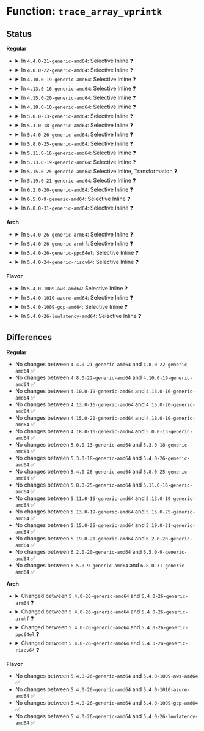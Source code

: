 # Function: <code>trace_array_vprintk</code>

## Status
<b>Regular</b>
<ul>
<li>
<details>
<summary>In <code>4.4.0-21-generic-amd64</code>: Selective Inline ❓</summary>

```c
int trace_array_vprintk(struct trace_array * tr, long unsigned int ip, const char * fmt, struct __va_list_tag * args)
```

```json
{
  "name": "trace_array_vprintk",
  "collision_type": "Unique Global",
  "inline_type": "Selective",
  "funcs": [
    {
      "addr": 18446744071580218544,
      "name": "trace_array_vprintk",
      "external": true,
      "loc": "kernel/trace/trace.c:2233",
      "file": "kernel/trace/trace.c",
      "inline": "not declared, inlined",
      "caller_inline": [
        "kernel/trace/trace.c:trace_vprintk",
        "kernel/trace/trace.c:trace_array_printk"
      ],
      "caller_func": []
    }
  ],
  "symbols": [
    {
      "addr": 18446744071580220448,
      "name": "trace_array_vprintk",
      "section": ".text",
      "bind": "STB_GLOBAL",
      "size": 38
    }
  ]
}
```
</details>
</li>
<li>
<details>
<summary>In <code>4.8.0-22-generic-amd64</code>: Selective Inline ❓</summary>

```c
int trace_array_vprintk(struct trace_array * tr, long unsigned int ip, const char * fmt, struct __va_list_tag * args)
```

```json
{
  "name": "trace_array_vprintk",
  "collision_type": "Unique Global",
  "inline_type": "Selective",
  "funcs": [
    {
      "addr": 18446744071580255424,
      "name": "trace_array_vprintk",
      "external": true,
      "loc": "kernel/trace/trace.c:2570",
      "file": "kernel/trace/trace.c",
      "inline": "not declared, inlined",
      "caller_inline": [
        "kernel/trace/trace.c:trace_vprintk",
        "kernel/trace/trace.c:trace_array_printk"
      ],
      "caller_func": []
    }
  ],
  "symbols": [
    {
      "addr": 18446744071580257280,
      "name": "trace_array_vprintk",
      "section": ".text",
      "bind": "STB_GLOBAL",
      "size": 39
    }
  ]
}
```
</details>
</li>
<li>
<details>
<summary>In <code>4.10.0-19-generic-amd64</code>: Selective Inline ❓</summary>

```c
int trace_array_vprintk(struct trace_array * tr, long unsigned int ip, const char * fmt, struct __va_list_tag * args)
```

```json
{
  "name": "trace_array_vprintk",
  "collision_type": "Unique Global",
  "inline_type": "Selective",
  "funcs": [
    {
      "addr": 18446744071580293024,
      "name": "trace_array_vprintk",
      "external": true,
      "loc": "kernel/trace/trace.c:2794",
      "file": "kernel/trace/trace.c",
      "inline": "not declared, inlined",
      "caller_inline": [
        "kernel/trace/trace.c:trace_vprintk",
        "kernel/trace/trace.c:trace_array_printk"
      ],
      "caller_func": []
    }
  ],
  "symbols": [
    {
      "addr": 18446744071580300336,
      "name": "trace_array_vprintk",
      "section": ".text",
      "bind": "STB_GLOBAL",
      "size": 39
    }
  ]
}
```
</details>
</li>
<li>
<details>
<summary>In <code>4.13.0-16-generic-amd64</code>: Selective Inline ❓</summary>

```c
int trace_array_vprintk(struct trace_array * tr, long unsigned int ip, const char * fmt, struct __va_list_tag * args)
```

```json
{
  "name": "trace_array_vprintk",
  "collision_type": "Unique Global",
  "inline_type": "Selective",
  "funcs": [
    {
      "addr": 18446744071580306208,
      "name": "trace_array_vprintk",
      "external": true,
      "loc": "kernel/trace/trace.c:3006",
      "file": "kernel/trace/trace.c",
      "inline": "not declared, inlined",
      "caller_inline": [
        "kernel/trace/trace.c:trace_vprintk",
        "kernel/trace/trace.c:trace_array_printk"
      ],
      "caller_func": []
    }
  ],
  "symbols": [
    {
      "addr": 18446744071580313776,
      "name": "trace_array_vprintk",
      "section": ".text",
      "bind": "STB_GLOBAL",
      "size": 39
    }
  ]
}
```
</details>
</li>
<li>
<details>
<summary>In <code>4.15.0-20-generic-amd64</code>: Selective Inline ❓</summary>

```c
int trace_array_vprintk(struct trace_array * tr, long unsigned int ip, const char * fmt, struct __va_list_tag * args)
```

```json
{
  "name": "trace_array_vprintk",
  "collision_type": "Unique Global",
  "inline_type": "Selective",
  "funcs": [
    {
      "addr": 18446744071580359264,
      "name": "trace_array_vprintk",
      "external": true,
      "loc": "kernel/trace/trace.c:3015",
      "file": "kernel/trace/trace.c",
      "inline": "not declared, inlined",
      "caller_inline": [
        "kernel/trace/trace.c:trace_vprintk",
        "kernel/trace/trace.c:trace_array_printk"
      ],
      "caller_func": []
    }
  ],
  "symbols": [
    {
      "addr": 18446744071580366912,
      "name": "trace_array_vprintk",
      "section": ".text",
      "bind": "STB_GLOBAL",
      "size": 39
    }
  ]
}
```
</details>
</li>
<li>
<details>
<summary>In <code>4.18.0-10-generic-amd64</code>: Selective Inline ❓</summary>

```c
int trace_array_vprintk(struct trace_array * tr, long unsigned int ip, const char * fmt, struct __va_list_tag * args)
```

```json
{
  "name": "trace_array_vprintk",
  "collision_type": "Unique Global",
  "inline_type": "Selective",
  "funcs": [
    {
      "addr": 18446744071580421040,
      "name": "trace_array_vprintk",
      "external": true,
      "loc": "kernel/trace/trace.c:3018",
      "file": "kernel/trace/trace.c",
      "inline": "not declared, inlined",
      "caller_inline": [
        "kernel/trace/trace.c:trace_vprintk",
        "kernel/trace/trace.c:trace_array_printk"
      ],
      "caller_func": []
    }
  ],
  "symbols": [
    {
      "addr": 18446744071580428352,
      "name": "trace_array_vprintk",
      "section": ".text",
      "bind": "STB_GLOBAL",
      "size": 38
    }
  ]
}
```
</details>
</li>
<li>
<details>
<summary>In <code>5.0.0-13-generic-amd64</code>: Selective Inline ❓</summary>

```c
int trace_array_vprintk(struct trace_array * tr, long unsigned int ip, const char * fmt, struct __va_list_tag * args)
```

```json
{
  "name": "trace_array_vprintk",
  "collision_type": "Unique Global",
  "inline_type": "Selective",
  "funcs": [
    {
      "addr": 18446744071580476784,
      "name": "trace_array_vprintk",
      "external": true,
      "loc": "kernel/trace/trace.c:3020",
      "file": "kernel/trace/trace.c",
      "inline": "not declared, inlined",
      "caller_inline": [
        "kernel/trace/trace.c:trace_vprintk",
        "kernel/trace/trace.c:trace_array_printk"
      ],
      "caller_func": []
    }
  ],
  "symbols": [
    {
      "addr": 18446744071580484000,
      "name": "trace_array_vprintk",
      "section": ".text",
      "bind": "STB_GLOBAL",
      "size": 38
    }
  ]
}
```
</details>
</li>
<li>
<details>
<summary>In <code>5.3.0-18-generic-amd64</code>: Selective Inline ❓</summary>

```c
int trace_array_vprintk(struct trace_array * tr, long unsigned int ip, const char * fmt, struct __va_list_tag * args)
```

```json
{
  "name": "trace_array_vprintk",
  "collision_type": "Unique Global",
  "inline_type": "Selective",
  "funcs": [
    {
      "addr": 18446744071580532624,
      "name": "trace_array_vprintk",
      "external": true,
      "loc": "kernel/trace/trace.c:3194",
      "file": "kernel/trace/trace.c",
      "inline": "not declared, inlined",
      "caller_inline": [
        "kernel/trace/trace.c:trace_vprintk",
        "kernel/trace/trace.c:trace_array_printk"
      ],
      "caller_func": []
    }
  ],
  "symbols": [
    {
      "addr": 18446744071580539696,
      "name": "trace_array_vprintk",
      "section": ".text",
      "bind": "STB_GLOBAL",
      "size": 38
    }
  ]
}
```
</details>
</li>
<li>
<details>
<summary>In <code>5.4.0-26-generic-amd64</code>: Selective Inline ❓</summary>

```c
int trace_array_vprintk(struct trace_array * tr, long unsigned int ip, const char * fmt, struct __va_list_tag * args)
```

```json
{
  "name": "trace_array_vprintk",
  "collision_type": "Unique Global",
  "inline_type": "Selective",
  "funcs": [
    {
      "addr": 18446744071580580224,
      "name": "trace_array_vprintk",
      "external": true,
      "loc": "kernel/trace/trace.c:3220",
      "file": "kernel/trace/trace.c",
      "inline": "not declared, inlined",
      "caller_inline": [
        "kernel/trace/trace.c:trace_vprintk",
        "kernel/trace/trace.c:trace_array_printk"
      ],
      "caller_func": []
    }
  ],
  "symbols": [
    {
      "addr": 18446744071580587264,
      "name": "trace_array_vprintk",
      "section": ".text",
      "bind": "STB_GLOBAL",
      "size": 38
    }
  ]
}
```
</details>
</li>
<li>
<details>
<summary>In <code>5.8.0-25-generic-amd64</code>: Selective Inline ❓</summary>

```c
int trace_array_vprintk(struct trace_array * tr, long unsigned int ip, const char * fmt, struct __va_list_tag * args)
```

```json
{
  "name": "trace_array_vprintk",
  "collision_type": "Unique Global",
  "inline_type": "Selective",
  "funcs": [
    {
      "addr": 18446744071580671376,
      "name": "trace_array_vprintk",
      "external": true,
      "loc": "kernel/trace/trace.c:3336",
      "file": "kernel/trace/trace.c",
      "inline": "not declared, inlined",
      "caller_inline": [
        "kernel/trace/trace.c:trace_vprintk",
        "kernel/trace/trace.c:trace_array_printk"
      ],
      "caller_func": []
    }
  ],
  "symbols": [
    {
      "addr": 18446744071580685872,
      "name": "trace_array_vprintk",
      "section": ".text",
      "bind": "STB_GLOBAL",
      "size": 38
    }
  ]
}
```
</details>
</li>
<li>
<details>
<summary>In <code>5.11.0-16-generic-amd64</code>: Selective Inline ❓</summary>

```c
int trace_array_vprintk(struct trace_array * tr, long unsigned int ip, const char * fmt, struct __va_list_tag * args)
```

```json
{
  "name": "trace_array_vprintk",
  "collision_type": "Unique Global",
  "inline_type": "Selective",
  "funcs": [
    {
      "addr": 18446744071580662352,
      "name": "trace_array_vprintk",
      "external": true,
      "loc": "kernel/trace/trace.c:3359",
      "file": "kernel/trace/trace.c",
      "inline": "not declared, inlined",
      "caller_inline": [
        "kernel/trace/trace.c:trace_vprintk",
        "kernel/trace/trace.c:trace_array_printk"
      ],
      "caller_func": []
    }
  ],
  "symbols": [
    {
      "addr": 18446744071580676672,
      "name": "trace_array_vprintk",
      "section": ".text",
      "bind": "STB_GLOBAL",
      "size": 38
    }
  ]
}
```
</details>
</li>
<li>
<details>
<summary>In <code>5.13.0-19-generic-amd64</code>: Selective Inline ❓</summary>

```c
int trace_array_vprintk(struct trace_array * tr, long unsigned int ip, const char * fmt, struct __va_list_tag * args)
```

```json
{
  "name": "trace_array_vprintk",
  "collision_type": "Unique Global",
  "inline_type": "Selective",
  "funcs": [
    {
      "addr": 18446744071580676176,
      "name": "trace_array_vprintk",
      "external": true,
      "loc": "kernel/trace/trace.c:3408",
      "file": "kernel/trace/trace.c",
      "inline": "not declared, inlined",
      "caller_inline": [
        "kernel/trace/trace.c:trace_vprintk",
        "kernel/trace/trace.c:trace_array_printk"
      ],
      "caller_func": []
    }
  ],
  "symbols": [
    {
      "addr": 18446744071580679392,
      "name": "trace_array_vprintk",
      "section": ".text",
      "bind": "STB_GLOBAL",
      "size": 38
    }
  ]
}
```
</details>
</li>
<li>
<details>
<summary>In <code>5.15.0-25-generic-amd64</code>: Selective Inline, Transformation ❓</summary>

```c
int trace_array_vprintk(struct trace_array * tr, long unsigned int ip, const char * fmt, struct __va_list_tag * args)
```

```json
{
  "name": "trace_array_vprintk",
  "collision_type": "Unique Global",
  "inline_type": "Selective",
  "funcs": [
    {
      "addr": 18446744071580850352,
      "name": "trace_array_vprintk",
      "external": true,
      "loc": "kernel/trace/trace.c:3468",
      "file": "kernel/trace/trace.c",
      "inline": "not declared, inlined",
      "caller_inline": [
        "kernel/trace/trace.c:trace_vprintk",
        "kernel/trace/trace.c:trace_array_printk"
      ],
      "caller_func": []
    }
  ],
  "symbols": [
    {
      "addr": 18446744071592170349,
      "name": "trace_array_vprintk.cold",
      "section": ".text",
      "bind": "STB_LOCAL",
      "size": 36
    },
    {
      "addr": 18446744071580853808,
      "name": "trace_array_vprintk",
      "section": ".text",
      "bind": "STB_GLOBAL",
      "size": 86
    }
  ]
}
```
</details>
</li>
<li>
<details>
<summary>In <code>5.19.0-21-generic-amd64</code>: Selective Inline ❓</summary>

```c
int trace_array_vprintk(struct trace_array * tr, long unsigned int ip, const char * fmt, struct __va_list_tag * args)
```

```json
{
  "name": "trace_array_vprintk",
  "collision_type": "Unique Global",
  "inline_type": "Selective",
  "funcs": [
    {
      "addr": 18446744071581076644,
      "name": "trace_array_vprintk",
      "external": true,
      "loc": "kernel/trace/trace.c:3466",
      "file": "kernel/trace/trace.c",
      "inline": "not declared, inlined",
      "caller_inline": [
        "kernel/trace/trace.c:trace_vprintk",
        "kernel/trace/trace.c:trace_array_printk"
      ],
      "caller_func": []
    }
  ],
  "symbols": [
    {
      "addr": 18446744071581082960,
      "name": "trace_array_vprintk",
      "section": ".text",
      "bind": "STB_GLOBAL",
      "size": 27
    }
  ]
}
```
</details>
</li>
<li>
<details>
<summary>In <code>6.2.0-20-generic-amd64</code>: Selective Inline ❓</summary>

```c
int trace_array_vprintk(struct trace_array * tr, long unsigned int ip, const char * fmt, struct __va_list_tag * args)
```

```json
{
  "name": "trace_array_vprintk",
  "collision_type": "Unique Global",
  "inline_type": "Selective",
  "funcs": [
    {
      "addr": 18446744071581383476,
      "name": "trace_array_vprintk",
      "external": true,
      "loc": "kernel/trace/trace.c:3490",
      "file": "kernel/trace/trace.c",
      "inline": "not declared, inlined",
      "caller_inline": [
        "kernel/trace/trace.c:trace_vprintk",
        "kernel/trace/trace.c:trace_array_printk"
      ],
      "caller_func": []
    }
  ],
  "symbols": [
    {
      "addr": 18446744071581390208,
      "name": "trace_array_vprintk",
      "section": ".text",
      "bind": "STB_GLOBAL",
      "size": 27
    }
  ]
}
```
</details>
</li>
<li>
<details>
<summary>In <code>6.5.0-9-generic-amd64</code>: Selective Inline ❓</summary>

```c
int trace_array_vprintk(struct trace_array * tr, long unsigned int ip, const char * fmt, struct __va_list_tag * args)
```

```json
{
  "name": "trace_array_vprintk",
  "collision_type": "Unique Global",
  "inline_type": "Selective",
  "funcs": [
    {
      "addr": 18446744071581478068,
      "name": "trace_array_vprintk",
      "external": true,
      "loc": "kernel/trace/trace.c:3581",
      "file": "kernel/trace/trace.c",
      "inline": "not declared, inlined",
      "caller_inline": [
        "kernel/trace/trace.c:trace_vprintk",
        "kernel/trace/trace.c:trace_array_printk"
      ],
      "caller_func": []
    }
  ],
  "symbols": [
    {
      "addr": 18446744071581484784,
      "name": "trace_array_vprintk",
      "section": ".text",
      "bind": "STB_GLOBAL",
      "size": 27
    }
  ]
}
```
</details>
</li>
<li>
<details>
<summary>In <code>6.8.0-31-generic-amd64</code>: Selective Inline ❓</summary>

```c
int trace_array_vprintk(struct trace_array * tr, long unsigned int ip, const char * fmt, struct __va_list_tag * args)
```

```json
{
  "name": "trace_array_vprintk",
  "collision_type": "Unique Global",
  "inline_type": "Selective",
  "funcs": [
    {
      "addr": 18446744071581588900,
      "name": "trace_array_vprintk",
      "external": true,
      "loc": "kernel/trace/trace.c:3558",
      "file": "kernel/trace/trace.c",
      "inline": "not declared, inlined",
      "caller_inline": [
        "kernel/trace/trace.c:trace_vprintk",
        "kernel/trace/trace.c:trace_array_printk"
      ],
      "caller_func": []
    }
  ],
  "symbols": [
    {
      "addr": 18446744071581595632,
      "name": "trace_array_vprintk",
      "section": ".text",
      "bind": "STB_GLOBAL",
      "size": 27
    }
  ]
}
```
</details>
</li>
</ul>
<b>Arch</b>
<ul>
<li>
<details>
<summary>In <code>5.4.0-26-generic-arm64</code>: Selective Inline ❓</summary>

```c
int trace_array_vprintk(struct trace_array * tr, long unsigned int ip, const char * fmt, va_list args)
```

```json
{
  "name": "trace_array_vprintk",
  "collision_type": "Unique Global",
  "inline_type": "Selective",
  "funcs": [
    {
      "addr": 18446603336491872428,
      "name": "trace_array_vprintk",
      "external": true,
      "loc": "kernel/trace/trace.c:3220",
      "file": "kernel/trace/trace.c",
      "inline": "not declared, inlined",
      "caller_inline": [
        "kernel/trace/trace.c:trace_vprintk",
        "kernel/trace/trace.c:trace_array_printk"
      ],
      "caller_func": []
    }
  ],
  "symbols": [
    {
      "addr": 18446603336491885120,
      "name": "trace_array_vprintk",
      "section": ".text",
      "bind": "STB_GLOBAL",
      "size": 48
    }
  ]
}
```
</details>
</li>
<li>
<details>
<summary>In <code>5.4.0-26-generic-armhf</code>: Selective Inline ❓</summary>

```c
int trace_array_vprintk(struct trace_array * tr, long unsigned int ip, const char * fmt, va_list args)
```

```json
{
  "name": "trace_array_vprintk",
  "collision_type": "Unique Global",
  "inline_type": "Selective",
  "funcs": [
    {
      "addr": 3225810768,
      "name": "trace_array_vprintk",
      "external": true,
      "loc": "kernel/trace/trace.c:3220",
      "file": "kernel/trace/trace.c",
      "inline": "not declared, inlined",
      "caller_inline": [
        "kernel/trace/trace.c:trace_vprintk",
        "kernel/trace/trace.c:trace_array_printk"
      ],
      "caller_func": []
    }
  ],
  "symbols": [
    {
      "addr": 3225827204,
      "name": "trace_array_vprintk",
      "section": ".text",
      "bind": "STB_GLOBAL",
      "size": 24
    }
  ]
}
```
</details>
</li>
<li>
<details>
<summary>In <code>5.4.0-26-generic-ppc64el</code>: Selective Inline ❓</summary>

```c
int trace_array_vprintk(struct trace_array * tr, long unsigned int ip, const char * fmt, va_list args)
```

```json
{
  "name": "trace_array_vprintk",
  "collision_type": "Unique Global",
  "inline_type": "Selective",
  "funcs": [
    {
      "addr": 13835058055284940248,
      "name": "trace_array_vprintk",
      "external": true,
      "loc": "kernel/trace/trace.c:3220",
      "file": "kernel/trace/trace.c",
      "inline": "not declared, inlined",
      "caller_inline": [
        "kernel/trace/trace.c:trace_vprintk",
        "kernel/trace/trace.c:trace_array_printk"
      ],
      "caller_func": []
    }
  ],
  "symbols": [
    {
      "addr": 13835058055284964688,
      "name": "trace_array_vprintk",
      "section": ".text",
      "bind": "STB_GLOBAL",
      "size": 56
    }
  ]
}
```
</details>
</li>
<li>
<details>
<summary>In <code>5.4.0-24-generic-riscv64</code>: Selective Inline ❓</summary>

```c
int trace_array_vprintk(struct trace_array * tr, long unsigned int ip, const char * fmt, va_list args)
```

```json
{
  "name": "trace_array_vprintk",
  "collision_type": "Unique Global",
  "inline_type": "Selective",
  "funcs": [
    {
      "addr": 18446743936272164696,
      "name": "trace_array_vprintk",
      "external": true,
      "loc": "kernel/trace/trace.c:3220",
      "file": "kernel/trace/trace.c",
      "inline": "not declared, inlined",
      "caller_inline": [
        "kernel/trace/trace.c:trace_vprintk",
        "kernel/trace/trace.c:trace_array_printk"
      ],
      "caller_func": []
    }
  ],
  "symbols": [
    {
      "addr": 18446743936272175208,
      "name": "trace_array_vprintk",
      "section": ".text",
      "bind": "STB_GLOBAL",
      "size": 52
    }
  ]
}
```
</details>
</li>
</ul>
<b>Flavor</b>
<ul>
<li>
<details>
<summary>In <code>5.4.0-1009-aws-amd64</code>: Selective Inline ❓</summary>

```c
int trace_array_vprintk(struct trace_array * tr, long unsigned int ip, const char * fmt, struct __va_list_tag * args)
```

```json
{
  "name": "trace_array_vprintk",
  "collision_type": "Unique Global",
  "inline_type": "Selective",
  "funcs": [
    {
      "addr": 18446744071580549024,
      "name": "trace_array_vprintk",
      "external": true,
      "loc": "kernel/trace/trace.c:3220",
      "file": "kernel/trace/trace.c",
      "inline": "not declared, inlined",
      "caller_inline": [
        "kernel/trace/trace.c:trace_vprintk",
        "kernel/trace/trace.c:trace_array_printk"
      ],
      "caller_func": []
    }
  ],
  "symbols": [
    {
      "addr": 18446744071580556064,
      "name": "trace_array_vprintk",
      "section": ".text",
      "bind": "STB_GLOBAL",
      "size": 38
    }
  ]
}
```
</details>
</li>
<li>
<details>
<summary>In <code>5.4.0-1010-azure-amd64</code>: Selective Inline ❓</summary>

```c
int trace_array_vprintk(struct trace_array * tr, long unsigned int ip, const char * fmt, struct __va_list_tag * args)
```

```json
{
  "name": "trace_array_vprintk",
  "collision_type": "Unique Global",
  "inline_type": "Selective",
  "funcs": [
    {
      "addr": 18446744071580495792,
      "name": "trace_array_vprintk",
      "external": true,
      "loc": "kernel/trace/trace.c:3220",
      "file": "kernel/trace/trace.c",
      "inline": "not declared, inlined",
      "caller_inline": [
        "kernel/trace/trace.c:trace_vprintk",
        "kernel/trace/trace.c:trace_array_printk"
      ],
      "caller_func": []
    }
  ],
  "symbols": [
    {
      "addr": 18446744071580502768,
      "name": "trace_array_vprintk",
      "section": ".text",
      "bind": "STB_GLOBAL",
      "size": 38
    }
  ]
}
```
</details>
</li>
<li>
<details>
<summary>In <code>5.4.0-1009-gcp-amd64</code>: Selective Inline ❓</summary>

```c
int trace_array_vprintk(struct trace_array * tr, long unsigned int ip, const char * fmt, struct __va_list_tag * args)
```

```json
{
  "name": "trace_array_vprintk",
  "collision_type": "Unique Global",
  "inline_type": "Selective",
  "funcs": [
    {
      "addr": 18446744071580540272,
      "name": "trace_array_vprintk",
      "external": true,
      "loc": "kernel/trace/trace.c:3220",
      "file": "kernel/trace/trace.c",
      "inline": "not declared, inlined",
      "caller_inline": [
        "kernel/trace/trace.c:trace_vprintk",
        "kernel/trace/trace.c:trace_array_printk"
      ],
      "caller_func": []
    }
  ],
  "symbols": [
    {
      "addr": 18446744071580547312,
      "name": "trace_array_vprintk",
      "section": ".text",
      "bind": "STB_GLOBAL",
      "size": 38
    }
  ]
}
```
</details>
</li>
<li>
<details>
<summary>In <code>5.4.0-26-lowlatency-amd64</code>: Selective Inline ❓</summary>

```c
int trace_array_vprintk(struct trace_array * tr, long unsigned int ip, const char * fmt, struct __va_list_tag * args)
```

```json
{
  "name": "trace_array_vprintk",
  "collision_type": "Unique Global",
  "inline_type": "Selective",
  "funcs": [
    {
      "addr": 18446744071580596816,
      "name": "trace_array_vprintk",
      "external": true,
      "loc": "kernel/trace/trace.c:3220",
      "file": "kernel/trace/trace.c",
      "inline": "not declared, inlined",
      "caller_inline": [
        "kernel/trace/trace.c:trace_vprintk",
        "kernel/trace/trace.c:trace_array_printk"
      ],
      "caller_func": []
    }
  ],
  "symbols": [
    {
      "addr": 18446744071580604032,
      "name": "trace_array_vprintk",
      "section": ".text",
      "bind": "STB_GLOBAL",
      "size": 38
    }
  ]
}
```
</details>
</li>
</ul>

## Differences
<b>Regular</b>
<ul>
<li>
No changes between <code>4.4.0-21-generic-amd64</code> and <code>4.8.0-22-generic-amd64</code> ✅
</li>
<li>
No changes between <code>4.8.0-22-generic-amd64</code> and <code>4.10.0-19-generic-amd64</code> ✅
</li>
<li>
No changes between <code>4.10.0-19-generic-amd64</code> and <code>4.13.0-16-generic-amd64</code> ✅
</li>
<li>
No changes between <code>4.13.0-16-generic-amd64</code> and <code>4.15.0-20-generic-amd64</code> ✅
</li>
<li>
No changes between <code>4.15.0-20-generic-amd64</code> and <code>4.18.0-10-generic-amd64</code> ✅
</li>
<li>
No changes between <code>4.18.0-10-generic-amd64</code> and <code>5.0.0-13-generic-amd64</code> ✅
</li>
<li>
No changes between <code>5.0.0-13-generic-amd64</code> and <code>5.3.0-18-generic-amd64</code> ✅
</li>
<li>
No changes between <code>5.3.0-18-generic-amd64</code> and <code>5.4.0-26-generic-amd64</code> ✅
</li>
<li>
No changes between <code>5.4.0-26-generic-amd64</code> and <code>5.8.0-25-generic-amd64</code> ✅
</li>
<li>
No changes between <code>5.8.0-25-generic-amd64</code> and <code>5.11.0-16-generic-amd64</code> ✅
</li>
<li>
No changes between <code>5.11.0-16-generic-amd64</code> and <code>5.13.0-19-generic-amd64</code> ✅
</li>
<li>
No changes between <code>5.13.0-19-generic-amd64</code> and <code>5.15.0-25-generic-amd64</code> ✅
</li>
<li>
No changes between <code>5.15.0-25-generic-amd64</code> and <code>5.19.0-21-generic-amd64</code> ✅
</li>
<li>
No changes between <code>5.19.0-21-generic-amd64</code> and <code>6.2.0-20-generic-amd64</code> ✅
</li>
<li>
No changes between <code>6.2.0-20-generic-amd64</code> and <code>6.5.0-9-generic-amd64</code> ✅
</li>
<li>
No changes between <code>6.5.0-9-generic-amd64</code> and <code>6.8.0-31-generic-amd64</code> ✅
</li>
</ul>
<b>Arch</b>
<ul>
<li>
<details>
<summary>Changed between <code>5.4.0-26-generic-amd64</code> and <code>5.4.0-26-generic-arm64</code> ❓</summary>
<ul>
<li>
<b>Param type changed. </b>
<code>struct __va_list_tag * args</code> ➡️ <code>va_list args</code>
</li>
</ul>
</details>
</li>
<li>
<details>
<summary>Changed between <code>5.4.0-26-generic-amd64</code> and <code>5.4.0-26-generic-armhf</code> ❓</summary>
<ul>
<li>
<b>Param type changed. </b>
<code>struct __va_list_tag * args</code> ➡️ <code>va_list args</code>
</li>
</ul>
</details>
</li>
<li>
<details>
<summary>Changed between <code>5.4.0-26-generic-amd64</code> and <code>5.4.0-26-generic-ppc64el</code> ❓</summary>
<ul>
<li>
<b>Param type changed. </b>
<code>struct __va_list_tag * args</code> ➡️ <code>va_list args</code>
</li>
</ul>
</details>
</li>
<li>
<details>
<summary>Changed between <code>5.4.0-26-generic-amd64</code> and <code>5.4.0-24-generic-riscv64</code> ❓</summary>
<ul>
<li>
<b>Param type changed. </b>
<code>struct __va_list_tag * args</code> ➡️ <code>va_list args</code>
</li>
</ul>
</details>
</li>
</ul>
<b>Flavor</b>
<ul>
<li>
No changes between <code>5.4.0-26-generic-amd64</code> and <code>5.4.0-1009-aws-amd64</code> ✅
</li>
<li>
No changes between <code>5.4.0-26-generic-amd64</code> and <code>5.4.0-1010-azure-amd64</code> ✅
</li>
<li>
No changes between <code>5.4.0-26-generic-amd64</code> and <code>5.4.0-1009-gcp-amd64</code> ✅
</li>
<li>
No changes between <code>5.4.0-26-generic-amd64</code> and <code>5.4.0-26-lowlatency-amd64</code> ✅
</li>
</ul>

